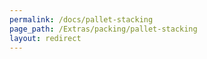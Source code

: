 ```yaml
---
permalink: /docs/pallet-stacking
page_path: /Extras/packing/pallet-stacking
layout: redirect
---
```

